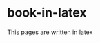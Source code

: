 # book-in-latex
This pages are written in latex

<p align="center">
  <a href="">
    <img src=""/>
  </a>
  </p>
  
